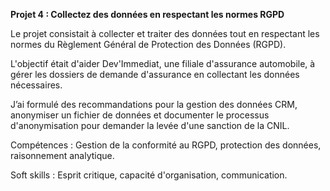 **Projet 4 : Collectez des données en respectant les normes RGPD**

Le projet consistait à collecter et traiter des données tout en respectant les normes du Règlement Général 
de Protection des Données (RGPD). 

L'objectif était d'aider Dev'Immediat, une filiale d'assurance automobile, à gérer les dossiers de demande 
d'assurance en collectant les données nécessaires. 

J’ai formulé des recommandations pour la gestion des données CRM, anonymiser un fichier de données et documenter 
le processus d'anonymisation pour demander la levée d'une sanction de la CNIL. 

Compétences : Gestion de la conformité au RGPD, protection des données, raisonnement analytique.

Soft skills : Esprit critique, capacité d'organisation, communication.
